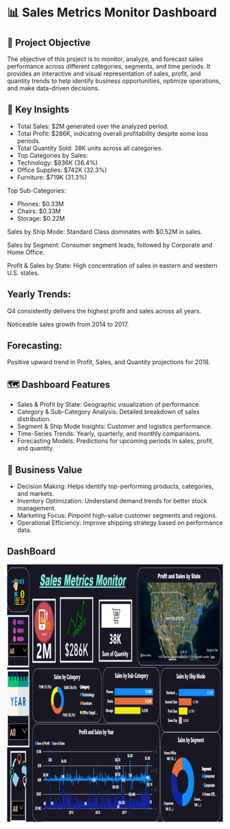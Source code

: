 # 📊 Sales Metrics Monitor Dashboard
## 🎯 Project Objective
The objective of this project is to monitor, analyze, and forecast sales performance across different categories, segments, and time periods. It provides an interactive and visual representation of sales, profit, and quantity trends to help identify business opportunities, optimize operations, and make data-driven decisions.

## 📌 Key Insights
- Total Sales: $2M generated over the analyzed period.
- Total Profit: $286K, indicating overall profitability despite some loss periods.
- Total Quantity Sold: 38K units across all categories.
- Top Categories by Sales:
- Technology: $836K (36.4%)
- Office Supplies: $742K (32.3%)
- Furniture: $719K (31.3%)

Top Sub-Categories:

- Phones: $0.33M
- Chairs: $0.33M
- Storage: $0.22M

Sales by Ship Mode: Standard Class dominates with $0.52M in sales.

Sales by Segment: Consumer segment leads, followed by Corporate and Home Office.

Profit & Sales by State: High concentration of sales in eastern and western U.S. states.

## Yearly Trends:

Q4 consistently delivers the highest profit and sales across all years.

Noticeable sales growth from 2014 to 2017.

## Forecasting:

Positive upward trend in Profit, Sales, and Quantity projections for 2018.


## 🗺️ Dashboard Features
- Sales & Profit by State: Geographic visualization of performance.
- Category & Sub-Category Analysis: Detailed breakdown of sales distribution.
- Segment & Ship Mode Insights: Customer and logistics performance.
- Time-Series Trends: Yearly, quarterly, and monthly comparisons.
- Forecasting Models: Predictions for upcoming periods in sales, profit, and quantity.

## 🚀 Business Value
- Decision Making: Helps identify top-performing products, categories, and markets.
- Inventory Optimization: Understand demand trends for better stock management.
- Marketing Focus: Pinpoint high-value customer segments and regions.
- Operational Efficiency: Improve shipping strategy based on performance data.

## DashBoard
<img width="1225" height="601" alt="Dashboard" src="https://github.com/bhavukgupta321/Sales_Metrics_Monitor/blob/main/DashBoard_1.png" />
